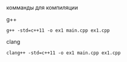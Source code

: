 комманды для компиляции

g++
```
g++ -std=c++11 -o ex1 main.cpp ex1.cpp
```

clang
```
clang++ -std=c++11 -o ex1 main.cpp ex1.cpp
```